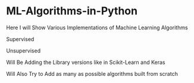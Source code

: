 # ML-Algorithms-in-Python

Here I will Show Various Implementations of Machine Learning Algorithms

Supervised

Unsupervised

Will Be Adding the Library versions like in Scikit-Learn and Keras

Will Also Try to Add as many as possible algorithms built from scratch
